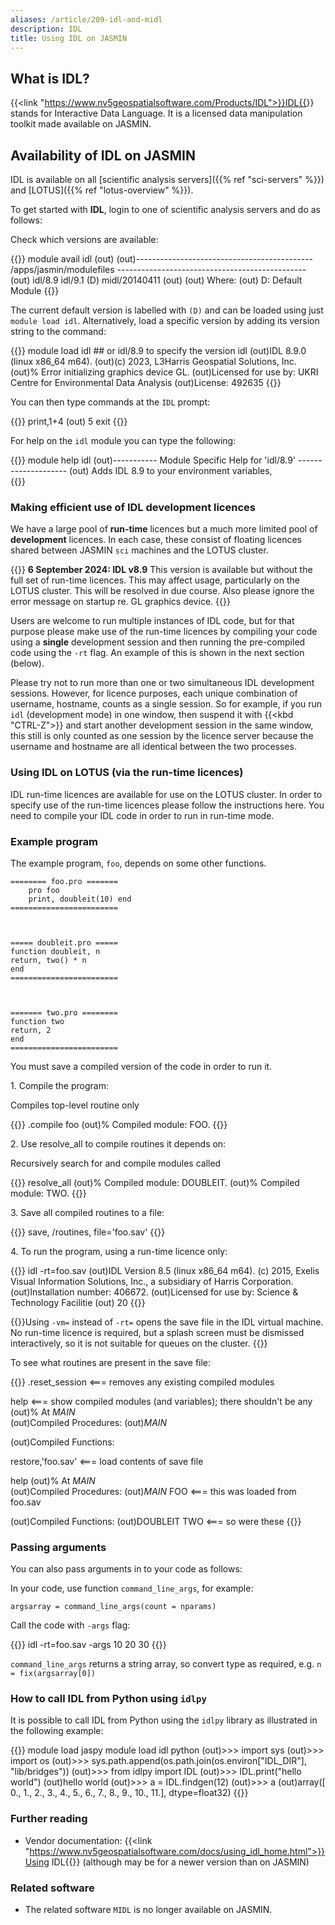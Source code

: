 ```yaml
---
aliases: /article/209-idl-and-midl
description: IDL
title: Using IDL on JASMIN
---
```


## What is IDL?

{{<link "https://www.nv5geospatialsoftware.com/Products/IDL">}}IDL{{</link>}} stands for
Interactive Data Language. It is a licensed data manipulation toolkit made
available on JASMIN.

## Availability of IDL on JASMIN

IDL is available on all [scientific analysis servers]({{% ref "sci-servers" %}}) and [LOTUS]({{% ref "lotus-overview" %}}).

To get started with **IDL**, login to one of scientific analysis servers and
do as follows:

Check which versions are available:

{{<command user="user" host="sci-vm-01">}}
module avail idl
(out)
(out)-------------------------------------------- /apps/jasmin/modulefiles -----------------------------------------------
(out)  idl/8.9 idl/9.1 (D)    midl/20140411
(out)
(out)  Where:
(out)   D:  Default Module
{{</command>}}

The current default version is labelled with `(D)` and can be loaded using just `module load idl`. Alternatively, load a specific version by
adding its version string to the command:

{{<command user="user" host="sci-vm-01">}}
module load idl ## or idl/8.9 to specify the version
idl
(out)IDL 8.9.0 (linux x86_64 m64).
(out)(c) 2023, L3Harris Geospatial Solutions, Inc.
(out)% Error initializing graphics device GL.
(out)Licensed for use by: UKRI Centre for Environmental Data Analysis
(out)License: 492635
{{</command>}}

You can then type commands at the `IDL` prompt:

{{<command prompt="IDL>">}}
print,1+4
(out)  5
exit
{{</command>}}

For help on the `idl` module you can type the following:

{{<command user="user" host="sci-vm-01">}}
module help idl
(out)----------- Module Specific Help for 'idl/8.9' --------------------
(out)         Adds IDL 8.9 to your environment variables,  
{{</command>}}

### Making efficient use of IDL development licences

We have a large pool of **run-time** licences but a much more limited pool of
**development** licences. In each case, these consist of floating licences shared
between JASMIN `sci` machines and the LOTUS cluster.

{{<alert type="info">}}
**6 September 2024: IDL v8.9** This version is available but without the full set of run-time
licences. This may affect usage, particularly on the LOTUS cluster. This will be
resolved in due course. Also please ignore the error message on startup re. GL graphics device.
{{</alert>}}

Users are welcome to run multiple instances of IDL code, but for that purpose
please make use of the run-time licences by compiling your code using a **single**
development session and then running the pre-compiled code using the `-rt`
flag. An example of this is shown in the next section (below).

Please try not to run more than one or two simultaneous IDL development
sessions. However, for licence purposes, each unique combination of username,
hostname, counts as a single session. So for example,
if you run `idl` (development mode) in one window, then suspend it with {{<kbd "CTRL-Z">}} and
start another development session in the same window, this still is only
counted as one session by the licence server because the username and hostname
are all identical between the two processes. 


### Using IDL on LOTUS (via the run-time licences)

IDL run-time licences are available for use on the LOTUS cluster. In order to
specify use of the run-time licences please follow the instructions here. You
need to compile your IDL code in order to run in run-time mode.

### Example program

The example program, `foo`, depends on some other functions.

```
======== foo.pro =======
    pro foo  
    print, doubleit(10) end 
========================
        


===== doubleit.pro ===== 
function doubleit, n   
return, two() * n 
end 
========================
        


======= two.pro ======== 
function two   
return, 2 
end 
========================
```

You must save a compiled version of the code in order to run it.

1\. Compile the program:

Compiles top-level routine only

{{<command prompt="IDL>">}}
.compile foo
(out)% Compiled module: FOO.
{{</command>}}

2\. Use resolve_all to compile routines it depends on:

Recursively search for and compile modules called

{{<command prompt="IDL>">}}
resolve_all
(out)% Compiled module: DOUBLEIT.
(out)% Compiled module: TWO.
{{</command>}}

3\. Save all compiled routines to a file:

{{<command prompt="IDL>">}}
save, /routines, file='foo.sav'
{{</command>}}

4\. To run the program, using a run-time licence only:

{{<command user="user" host="sci-vm-01">}}
idl -rt=foo.sav 
(out)IDL Version 8.5 (linux x86_64 m64). (c) 2015, Exelis Visual Information Solutions, Inc., a subsidiary of Harris Corporation.
(out)Installation number: 406672.
(out)Licensed for use by: Science & Technology Facilitie
(out)  20
{{</command>}}
    		

{{<alert type="info">}}Using `-vm=` instead of `-rt=` opens the save file in the IDL
virtual machine. No run-time licence is required, but a splash screen must
be dismissed interactively, so it is not suitable for queues on the
cluster.
{{</alert>}}

To see what routines are present in the save file:

{{<command prompt="IDL>">}} 
.reset_session     <=== removes any existing compiled modules  

help               <=== show compiled modules (and variables); there shouldn't be any 
(out)% At $MAIN$           
(out)Compiled Procedures:
        (out)$MAIN$  

(out)Compiled Functions:  

restore,'foo.sav'   <=== load contents of save file  

help 
(out)% At $MAIN$          
(out)Compiled Procedures:
        (out)$MAIN$  FOO                     <=== this was loaded from foo.sav  

(out)Compiled Functions: 
        (out)DOUBLEIT    TWO            <=== so were these
{{</command>}}

### Passing arguments

You can also pass arguments in to your code as follows:

In your code, use function `command_line_args`, for example:

```
argsarray = command_line_args(count = nparams)
```

Call the code with `-args` flag:

{{<command user="user" host="sci-vm-01">}}
idl -rt=foo.sav -args 10 20 30
{{</command>}}

`command_line_args` returns a string array, so convert type as required, e.g. `n = fix(argsarray[0]) `

### How to call IDL from Python using `idlpy`

It is possible to call IDL from Python using the `idlpy` library as illustrated in the following example:

{{<command user="user" host="sci-vm-01">}}
module load jaspy
module load idl
python
(out)>>> import sys
(out)>>> import os
(out)>>> sys.path.append(os.path.join(os.environ["IDL_DIR"], "lib/bridges"))
(out)>>> from idlpy import IDL
(out)>>> IDL.print("hello world")
(out)hello world
(out)>>> a = IDL.findgen(12)
(out)>>> a
(out)array([ 0.,  1.,  2.,  3.,  4.,  5.,  6.,  7.,  8.,  9., 10., 11.],
      dtype=float32)
{{</command>}}

### Further reading

- Vendor documentation: {{<link "https://www.nv5geospatialsoftware.com/docs/using_idl_home.html">}}Using IDL{{</link>}} (although may be for a newer version than on JASMIN)

### Related software

- The related software `MIDL` is no longer available on JASMIN.
